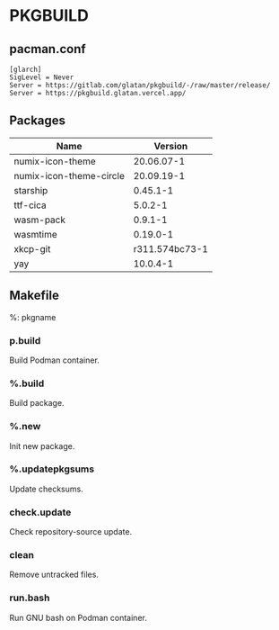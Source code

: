 # PKGBUILD

## pacman.conf

```text
[glarch]
SigLevel = Never
Server = https://gitlab.com/glatan/pkgbuild/-/raw/master/release/
Server = https://pkgbuild.glatan.vercel.app/
```

## Packages

|Name|Version|
|-|-|
|numix-icon-theme|20.06.07-1|
|numix-icon-theme-circle|20.09.19-1|
|starship|0.45.1-1|
|ttf-cica|5.0.2-1|
|wasm-pack|0.9.1-1|
|wasmtime|0.19.0-1|
|xkcp-git|r311.574bc73-1|
|yay|10.0.4-1|

## Makefile

%: pkgname

### p.build

Build Podman container.

### %.build

Build package.

### %.new

Init new package.

### %.updatepkgsums

Update checksums.

### check.update

Check repository-source update.

### clean

Remove untracked files.

### run.bash

Run GNU bash on Podman container.
